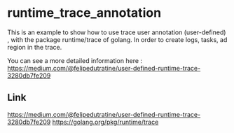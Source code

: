 # runtime_trace_annotation

This is an example to show how to use trace user annotation (user-defined) , with the package runtime/trace of golang.
In order to create logs, tasks, ad region in the trace.

You can see a more detailed information here : https://medium.com/@felipedutratine/user-defined-runtime-trace-3280db7fe209


## Link
https://medium.com/@felipedutratine/user-defined-runtime-trace-3280db7fe209
https://golang.org/pkg/runtime/trace

